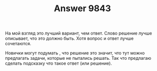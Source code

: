 ﻿---
title: "Answer 9843"
se.owner.user_id: 337540
se.owner.display_name: "Victor says Reinstate Monica"
se.owner.link: "https://ru.meta.stackoverflow.com/users/337540/victor-says-reinstate-monica"
se.answer_id: 9843
se.question_id: 9799
se.post_type: answer
se.score: 0
se.is_accepted: False
---
<p>На мой взгляд это лучший вариант, чем ответ.
Слово решение лучше описывает, что это должно быть. Хотя вопрос и ответ лучше сочетаются.</p>

<p>Hовички могут подумать , что решение это значит, что тут можно предлагать задачи, которые не пытались решать. Так что предлагаю сделать подсказку что такое ответ (или решение).</p>
